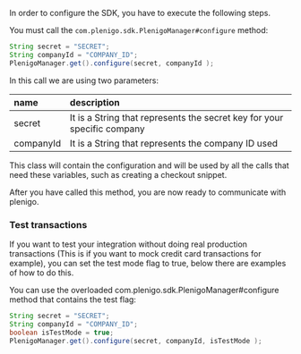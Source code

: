 In order to configure the SDK, you have to execute the following steps. 

You must call the `com.plenigo.sdk.PlenigoManager#configure` method:
 
```java
String secret = "SECRET";
String companyId = "COMPANY_ID";
PlenigoManager.get().configure(secret, companyId );
```

In this call we are using two parameters:

| name       | description                                                             |
|:-----------|:------------------------------------------------------------------------|
| secret     | It is a String that represents the secret key for your specific company |
| companyId  | It is a String that represents the company ID used                      |

This class will contain the configuration and will be used by all the calls that need these variables, such as creating a checkout snippet.

After you have called this method, you are now ready to communicate with plenigo.

### Test transactions

If you want to test your integration without doing real production transactions (This is if you want to mock credit card transactions for example), you can set the test mode flag to true, below there are examples of how to do this.

You can use the overloaded com.plenigo.sdk.PlenigoManager#configure method that contains the test flag:

```java
String secret = "SECRET";
String companyId = "COMPANY_ID";
boolean isTestMode = true;
PlenigoManager.get().configure(secret, companyId, isTestMode );
```